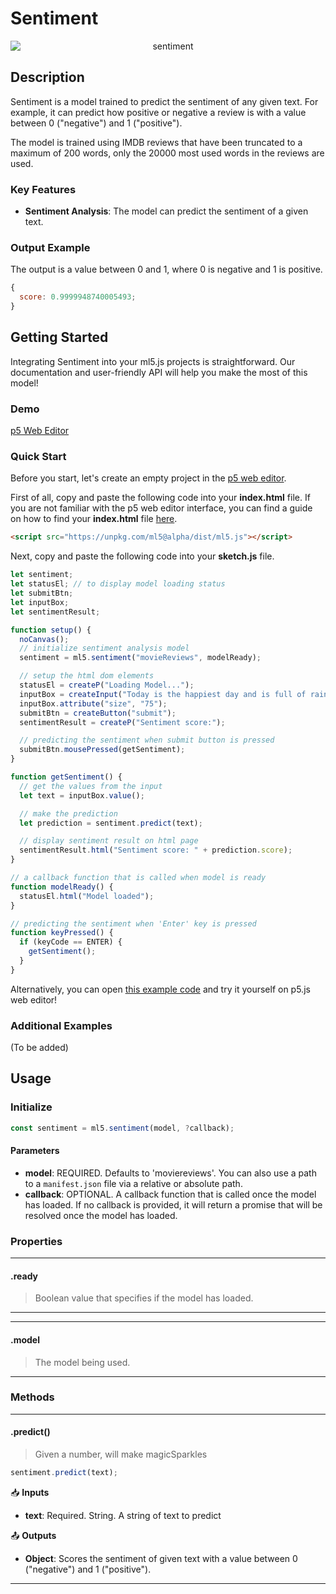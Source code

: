 # Sentiment

<center>
    <img style="display:block;max-height:20rem" alt="sentiment" src="assets/header-sentiment.png">
</center>

## Description

Sentiment is a model trained to predict the sentiment of any given text. For example, it can predict how positive or negative a review is with a value between 0 ("negative") and 1 ("positive").

The model is trained using IMDB reviews that have been truncated to a maximum of 200 words, only the 20000 most used words in the reviews are used.

### Key Features

- **Sentiment Analysis**: The model can predict the sentiment of a given text.

### Output Example

The output is a value between 0 and 1, where 0 is negative and 1 is positive.

```javascript
{
  score: 0.9999948740005493;
}
```

## Getting Started

Integrating Sentiment into your ml5.js projects is straightforward. Our documentation and user-friendly API will help you make the most of this model!

### Demo

[p5 Web Editor](iframes/sentiment ":include :type=iframe width=100% height=550px")

### Quick Start

Before you start, let's create an empty project in the [p5 web editor](https://editor.p5js.org/).

First of all, copy and paste the following code into your **index.html** file. If you are not familiar with the p5 web editor interface, you can find a guide on how to find your **index.html** file [here](/?id=try-ml5js-online-1).

```html
<script src="https://unpkg.com/ml5@alpha/dist/ml5.js"></script>
```

Next, copy and paste the following code into your **sketch.js** file.

```javascript
let sentiment;
let statusEl; // to display model loading status
let submitBtn;
let inputBox;
let sentimentResult;

function setup() {
  noCanvas();
  // initialize sentiment analysis model
  sentiment = ml5.sentiment("movieReviews", modelReady);

  // setup the html dom elements
  statusEl = createP("Loading Model...");
  inputBox = createInput("Today is the happiest day and is full of rainbows!");
  inputBox.attribute("size", "75");
  submitBtn = createButton("submit");
  sentimentResult = createP("Sentiment score:");

  // predicting the sentiment when submit button is pressed
  submitBtn.mousePressed(getSentiment);
}

function getSentiment() {
  // get the values from the input
  let text = inputBox.value();

  // make the prediction
  let prediction = sentiment.predict(text);

  // display sentiment result on html page
  sentimentResult.html("Sentiment score: " + prediction.score);
}

// a callback function that is called when model is ready
function modelReady() {
  statusEl.html("Model loaded");
}

// predicting the sentiment when 'Enter' key is pressed
function keyPressed() {
  if (keyCode == ENTER) {
    getSentiment();
  }
}
```

Alternatively, you can open [this example code](https://github.com/ml5js/ml5-next-gen/tree/main/examples/Sentiment) and try it yourself on p5.js web editor!

### Additional Examples

(To be added)

## Usage

### Initialize

```js
const sentiment = ml5.sentiment(model, ?callback);
```

#### Parameters

- **model**: REQUIRED. Defaults to 'moviereviews'. You can also use a path to a `manifest.json` file via a relative or absolute path.
- **callback**: OPTIONAL. A callback function that is called once the model has loaded. If no callback is provided, it will return a promise that will be resolved once the model has loaded.

### Properties

---

#### .ready

> Boolean value that specifies if the model has loaded.

---

---

#### .model

> The model being used.

---

### Methods

---

#### .predict()

> Given a number, will make magicSparkles

```js
sentiment.predict(text);
```

📥 **Inputs**

- **text**: Required. String. A string of text to predict

📤 **Outputs**

- **Object**: Scores the sentiment of given text with a value between 0 ("negative") and 1 ("positive").

---
